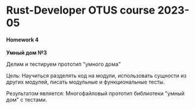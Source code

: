# Rust-Developer OTUS course 2023-05

#### Homework 4


**Умный дом №3**

Делим и тестируем прототип "умного дома"


Цель:
Научиться разделять код на модули, использовать сущности из других модулей,
писать модульные и функциональные тесты.

Результатом является: Многофайловый прототип библиотеки "умный дом" с тестами.